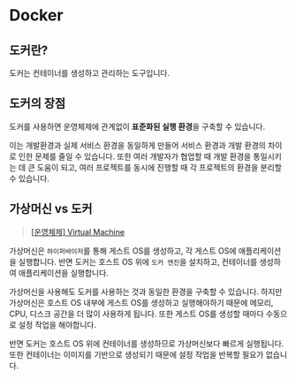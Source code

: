# Docker

## 도커란?

도커는 컨테이너를 생성하고 관리하는 도구입니다.

## 도커의 장점

도커를 사용하면 운영체제에 관계없이 **표준화된 실행 환경**을 구축할 수 있습니다.

이는 개발환경과 실제 서비스 환경을 동일하게 만들어 서비스 환경과 개발 환경의 차이로 인한 문제를 줄일 수 있습니다.
또한 여러 개발자가 협업할 때 개발 환경을 통일시키는 데 큰 도움이 되고,
여러 프로젝트를 동시에 진행할 때 각 프로젝트의 환경을 분리할 수 있습니다.

## 가상머신 vs 도커

> [[운영체제] Virtual Machine](https://yhames.tistory.com/118)  

가상머신은 `하이퍼바이저`를 통해 게스트 OS를 생성하고, 각 게스트 OS에 애플리케이션을 실행합니다.
반면 도커는 호스트 OS 위에 `도커 엔진`을 설치하고, 컨테이너를 생성하여 애플리케이션을 실행합니다.

가상머신을 사용해도 도커를 사용하는 것과 동일한 환경을 구축할 수 있습니다.
하지만 가상머신은 호스트 OS 내부에 게스트 OS를 생성하고 실행해야하기 때문에
메모리, CPU, 디스크 공간을 더 많이 사용하게 됩니다.
또한 게스트 OS를 생성할 때마다 수동으로 설정 작업을 해야합니다.

반면 도커는 호스트 OS 위에 컨테이너를 생성하므로 가상머신보다 빠르게 실행됩니다.
또한 컨테이너는 이미지를 기반으로 생성되기 때문에 설정 작업을 반복할 필요가 없습니다.
